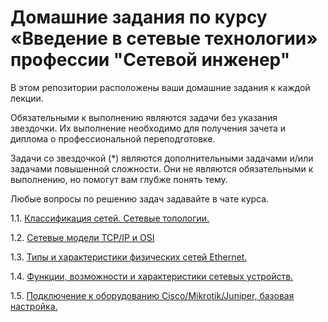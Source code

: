 # Домашние задания по курсу «Введение в сетевые технологии» профессии "Сетевой инженер"

В этом репозитории расположены ваши домашние задания к каждой лекции. 

Обязательными к выполнению являются задачи без указания звездочки. Их выполнение необходимо для получения зачета и диплома о профессиональной переподготовке.

Задачи со звездочкой (*) являются дополнительными задачами и/или задачами повышенной сложности. Они не являются обязательными к выполнению, но помогут вам глубже понять тему.

Любые вопросы по решению задач задавайте в чате курса.



1.1. [Классификация сетей. Сетевые топологии.]()

1.2. [Сетевые модели TCP/IP и OSI](1-02.md)

1.3. [Типы и характеристики физических сетей Ethernet.](https://github.com/netology-code/bntw-homeworks/blob/main/1-03.md)

1.4. [Функции, возможности и характеристики сетевых устройств.](1-04.md)

1.5. [Подключение к оборудованию Cisco/Mikrotik/Juniper, базовая настройка. ](https://github.com/netology-code/bntw-homeworks/blob/main/1-05.md)
